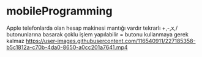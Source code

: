 # mobileProgramming
Apple telefonlarda olan hesap makinesi mantığı vardır
tekrarlı +,-,x,/ butonunlarına basarak çoklu işlem yapılabilir
= butonu kullanmaya gerek kalmaz
https://user-images.githubusercontent.com/116540911/227185358-b5c1812a-c70b-4da0-8650-a0cc201a7641.mp4
